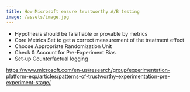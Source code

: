 ```yaml
---
title: How Microsoft ensure trustworthy A/B testing
image: /assets/image.jpg
---
```


- Hypothesis should be falsifiable or provable by metrics
- Core Metrics Set to get a correct measurement of the treatment effect
- Choose Appropriate Randomization Unit
- Check & Account for Pre-Experiment Bias
- Set-up Counterfactual logging

https://www.microsoft.com/en-us/research/group/experimentation-platform-exp/articles/patterns-of-trustworthy-experimentation-pre-experiment-stage/